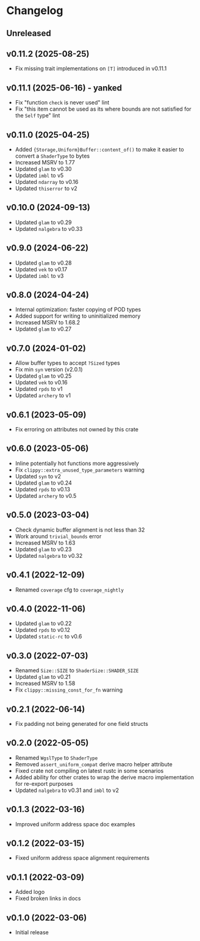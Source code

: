 # Changelog

## Unreleased

## v0.11.2 (2025-08-25)

- Fix missing trait implementations on `[T]` introduced in v0.11.1

## v0.11.1 (2025-06-16) - yanked

- Fix "function `check` is never used" lint
- Fix "this item cannot be used as its where bounds are not satisfied for the `Self` type" lint

## v0.11.0 (2025-04-25)

- Added `{Storage,Uniform}Buffer::content_of()` to make it easier to convert a `ShaderType` to bytes
- Increased MSRV to 1.77
- Updated `glam` to v0.30
- Updated `imbl` to v5
- Updated `ndarray` to v0.16
- Updated `thiserror` to v2

## v0.10.0 (2024-09-13)

- Updated `glam` to v0.29
- Updated `nalgebra` to v0.33

## v0.9.0 (2024-06-22)

- Updated `glam` to v0.28
- Updated `vek` to v0.17
- Updated `imbl` to v3

## v0.8.0 (2024-04-24)

- Internal optimization: faster copying of POD types
- Added support for writing to uninitialized memory
- Increased MSRV to 1.68.2
- Updated `glam` to v0.27

## v0.7.0 (2024-01-02)

- Allow buffer types to accept `?Sized` types
- Fix min `syn` version (v2.0.1)
- Updated `glam` to v0.25
- Updated `vek` to v0.16
- Updated `rpds` to v1
- Updated `archery` to v1

## v0.6.1 (2023-05-09)

- Fix erroring on attributes not owned by this crate

## v0.6.0 (2023-05-06)

- Inline potentially hot functions more aggressively
- Fix `clippy::extra_unused_type_parameters` warning
- Updated `syn` to v2
- Updated `glam` to v0.24
- Updated `rpds` to v0.13
- Updated `archery` to v0.5

## v0.5.0 (2023-03-04)

- Check dynamic buffer alignment is not less than 32
- Work around `trivial_bounds` error
- Increased MSRV to 1.63
- Updated `glam` to v0.23
- Updated `nalgebra` to v0.32

## v0.4.1 (2022-12-09)

- Renamed `coverage` cfg to `coverage_nightly`

## v0.4.0 (2022-11-06)

- Updated `glam` to v0.22
- Updated `rpds` to v0.12
- Updated `static-rc` to v0.6

## v0.3.0 (2022-07-03)

- Renamed `Size::SIZE` to `ShaderSize::SHADER_SIZE`
- Updated `glam` to v0.21
- Increased MSRV to 1.58
- Fix `clippy::missing_const_for_fn` warning

## v0.2.1 (2022-06-14)

- Fix padding not being generated for one field structs

## v0.2.0 (2022-05-05)

- Renamed `WgslType` to `ShaderType`
- Removed `assert_uniform_compat` derive macro helper attribute
- Fixed crate not compiling on latest rustc in some scenarios
- Added ability for other crates to wrap the derive macro implementation for re-export purposes
- Updated `nalgebra` to v0.31 and `imbl` to v2

## v0.1.3 (2022-03-16)

- Improved uniform address space doc examples

## v0.1.2 (2022-03-15)

- Fixed uniform address space alignment requirements

## v0.1.1 (2022-03-09)

- Added logo
- Fixed broken links in docs

## v0.1.0 (2022-03-06)

- Initial release
